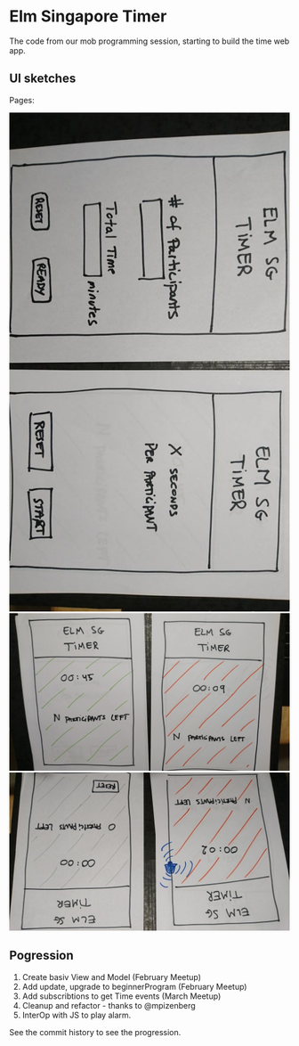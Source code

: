 # Elm Singapore Timer

The code from our mob programming session, starting to build the time web app.

## UI sketches
Pages:

![Setup and Ready](/sketches/sketches-1-and-2.jpg?raw=true "Setup and Ready")
![Running Green and Red](sketches/sketches-3-and-4.jpg?raw=true "Running Green and Red")
![Running Alarm and End](sketches/sketches-5-and-6.jpg?raw=true "Running Alarm and End")

## Pogression

  1. Create basiv View and Model (February Meetup)
  2. Add update, upgrade to beginnerProgram (February Meetup)
  3. Add subscribtions to get Time events (March Meetup)
  4. Cleanup and refactor - thanks to @mpizenberg
  5. InterOp with JS to play alarm.

See the commit history to see the progression.
